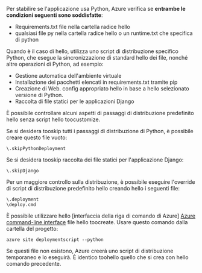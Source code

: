 Per stabilire se l'applicazione usa Python, Azure verifica se **entrambe le condizioni seguenti sono soddisfatte**:

* Requirements.txt file nella cartella radice hello
* qualsiasi file py nella cartella radice hello o un runtime.txt che specifica di python

Quando è il caso di hello, utilizza uno script di distribuzione specifico Python, che esegue la sincronizzazione di standard hello dei file, nonché altre operazioni di Python, ad esempio:

* Gestione automatica dell'ambiente virtuale
* Installazione dei pacchetti elencati in requirements.txt tramite pip
* Creazione di Web. config appropriato hello in base a hello selezionato versione di Python.
* Raccolta di file statici per le applicazioni Django

È possibile controllare alcuni aspetti di passaggi di distribuzione predefinito hello senza script hello toocustomize.

Se si desidera tooskip tutti i passaggi di distribuzione di Python, è possibile creare questo file vuoto:

    \.skipPythonDeployment

Se si desidera tooskip raccolta dei file statici per l'applicazione Django:

    \.skipDjango 

Per un maggiore controllo sulla distribuzione, è possibile eseguire l'override di script di distribuzione predefinito hello creando hello i seguenti file:

    \.deployment
    \deploy.cmd

È possibile utilizzare hello [interfaccia della riga di comando di Azure] [ Azure command-line interface] file hello toocreate.  Usare questo comando dalla cartella del progetto:

    azure site deploymentscript --python

Se questi file non esistono, Azure creerà uno script di distribuzione temporaneo e lo eseguirà.  È identico toohello quello che si crea con hello comando precedente.

[Azure command-line interface]: http://azure.microsoft.com/downloads/
